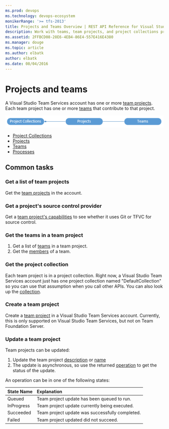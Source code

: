 ```yaml
---
ms.prod: devops
ms.technology: devops-ecosystem
monikerRange: '>= tfs-2013'
title: Projects and Teams Overview | REST API Reference for Visual Studio Team Services and Team Foundation Server
description: Work with teams, team projects, and project collections programmatically using the REST APIs for Visual Studio Team Services and Team Foundation Server.
ms.assetid: 2FFBCD08-28E6-4EB4-86E4-557E416E4380
ms.manager: douge
ms.topic: article
ms.author: elbatk
author: elbatk
ms.date: 08/04/2016
---
```


# Projects and teams

A Visual Studio Team Services account has one or more [team projects](./projects.md). Each team project has one or more [teams](./teams.md) that contribute to that project.

![Project and team resources](./_img/projects-and-teams.png)

* [Project Collections](./project-collections.md)
* [Projects](./projects.md)
* [Teams](./teams.md)
* [Processes](./processes.md)

## Common tasks

### Get a list of team projects

Get the [team projects](./projects.md) in the account.

### Get a project's source control provider

Get a [team project's capabilities](./projects.md#withcapabilities) to see whether it uses Git or TFVC for source control.

### Get the teams in a team project

1. Get a list of [teams](./teams.md) in a team project.
2. Get the [members](./teams.md#GetaTeamMembers) of a team.

### Get the project collection

Each team project is in a project collection.
Right now, a Visual Studio Team Services account just has one project collection named "DefaultCollection" so you can use that assumption when you call other APIs.
You can also look up the [collection](./project-collections.md).

### Create a team project

Create a [team project](./projects.md#createateamproject) in a Visual Studio Team Services account. Currently, this is only supported on Visual Studio Team Services, but not on Team Foundation Server.

### Update a team project

Team projects can be updated:

1. Update the team project [description](./projects.md#UpdateDescription) or [name](./projects.md#UpdateName)
2. The update is asynchronous, so use the returned [operation](./projects.md#GetOperation)
to get the status of the update.

An operation can be in one of the following states:

| State Name    | Explanation
|:--------------|:-----------------
| Queued           | Team project update has been queued to run. 
| InProgress | Team project update currently being executed. 
| Succeeded      | Team project update was successfully completed. 
| Failed    | Team project updated did not succeed. 

